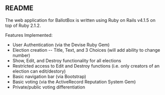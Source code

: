 README
------

The web application for BallotBox is written using Ruby on Rails v4.1.5 on top of Ruby 2.1.2.

Features Implemented:
* User Authentication (via the Devise Ruby Gem)
* Election creation -- Title, Text, and 3 Choices (will add ability to change number)
* Show, Edit, and Destroy functionality for all elections
* Restricted access to Edit and Destroy functions (i.e. only creators of an election can edit/destory)
* Basic navigation bar (via Bootstrap)
* Basic voting (via the ActiveRecord Reputation System Gem)
* Private/public voting differentiation
